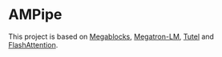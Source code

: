 # AMPipe

This project is based on [Megablocks](https://github.com/stanford-futuredata/megablocks), [Megatron-LM](https://github.com/NVIDIA/Megatron-LM), [Tutel](https://github.com/microsoft/tutel) and [FlashAttention](https://github.com/Dao-AILab/flash-attention).


